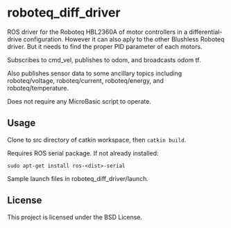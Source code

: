 # roboteq_diff_driver

ROS driver for the Roboteq HBL2360A of motor controllers in a differential-drive configuration.
However it can also aply to the other Blushless Roboteq driver.
But it needs to find the proper PID parameter of each motors.

Subscribes to cmd_vel, publishes to odom, and broadcasts odom tf.

Also publishes sensor data to some ancillary topics including roboteq/voltage, roboteq/current, roboteq/energy, and roboteq/temperature.

Does not require any MicroBasic script to operate.

## Usage

Clone to src directory of catkin workspace, then `catkin build`.

Requires ROS serial package. If not already installed:
```
sudo apt-get install ros-<dist>-serial
```

Sample launch files in roboteq_diff_driver/launch.

## License

This project is licensed under the BSD License.

